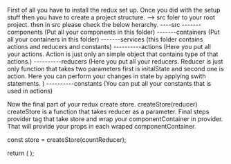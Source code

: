 First of all you have to install the redux set up.
Once you did with the setup stuff then you have to create a project structure.
--> src foler to your root project.
then in src please check the below herarchy.
----src
-------components (Put all your components in this folder)
-------containers (Put all your containers in this folder)
-------services (this folder contains actions and reducers and constants)
----------actions (Here you put all your actions. Action is just only an simple object that contains type of that actions.)
----------reducers (Here you put all your reducers. Reducer is just only function that takes two parameters first is initalState and second one is action.
Here you can perform your changes in state by applying swith statements. )
----------constants (You can put all your constants that is used in actions)


Now the final part of your redux create store. createStore(reducer) createStore is a function that takes reducer as a parameter.
Final steps <Provider store={store}> provider tag that take store and wrap your componentContainer in provider.
That will provide your props in each wraped componentContainer. 

const store = createStore(countReducer);

  return (
    <Provider store={store}>
      <HomePageContainer/>
      <SeperateComponentConainer/>
    </Provider>
  );